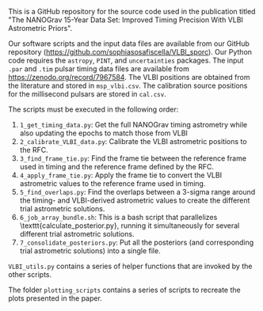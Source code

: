This is a GitHub repository for the source code used in the publication titled "The NANOGrav 15-Year Data Set: Improved Timing Precision With VLBI Astrometric Priors".

Our software scripts and the input data files are available from our GitHub repository (https://github.com/sophiasosafiscella/VLBI_sporc). Our Python code requires the `astropy`, `PINT`, and `uncertainties` packages. The input `.par` and `.tim` pulsar timing data files are available from https://zenodo.org/record/7967584. The VLBI positions are obtained from the literature and stored in `msp_vlbi.csv`. The calibration source positions for the millisecond pulsars are stored in `cal.csv`.

The scripts must be executed in the following order:

1. `1_get_timing_data.py`: Get the full NANOGrav timing astrometry while also updating the epochs to match those from VLBI
2. `2_calibrate_VLBI_data.py`: Calibrate the VLBI astrometric positions to the RFC.
3. `3_find_frame_tie.py`: Find the frame tie between the reference frame used in timing and the reference frame defined by the RFC.
4. `4_apply_frame_tie.py`: Apply the frame tie to convert the VLBI astrometric values to the reference frame used in timing.
5. `5_find_overlaps.py`: Find the overlaps between a 3-sigma range around the timing- and VLBI-derived astrometric values to create the different trial astrometric solutions.
6. `6_job_array_bundle.sh`: This is a bash script that parallelizes \texttt{calculate_posterior.py}, running it simultaneously for several different trial astrometric solutions.
7. `7_consolidate_posteriors.py`: Put all the posteriors (and corresponding trial astrometric solutions) into a single file.

`VLBI_utils.py` contains a series of helper functions that are invoked by the other scripts.

The folder `plotting_scripts` contains a series of scripts to recreate the plots presented in the paper.
